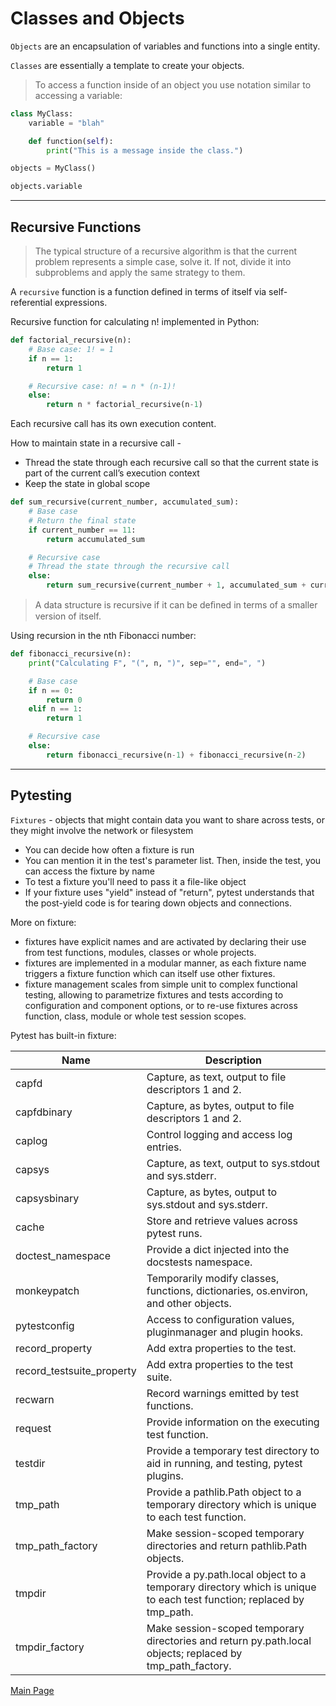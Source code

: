 # Classes and Objects

`Objects` are an encapsulation of variables and functions into a single entity.

`Classes` are essentially a template to create your objects.

> To access a function inside of an object you use notation similar to accessing a variable:

```py
class MyClass:
    variable = "blah"

    def function(self):
        print("This is a message inside the class.")

objects = MyClass()

objects.variable
```



---
## Recursive Functions

> The typical structure of a recursive algorithm is that the current problem represents a simple case, solve it. If not, divide it into subproblems and apply the same strategy to them.

A `recursive` function is a function defined in terms of itself via self-referential expressions.

Recursive function for calculating n! implemented in Python:

```py
def factorial_recursive(n):
    # Base case: 1! = 1
    if n == 1:
        return 1

    # Recursive case: n! = n * (n-1)!
    else:
        return n * factorial_recursive(n-1)
```

Each recursive call has its own execution content.

How to maintain state in a recursive call -

- Thread the state through each recursive call so that the current state is part of the current call’s execution context
- Keep the state in global scope

```py
def sum_recursive(current_number, accumulated_sum):
    # Base case
    # Return the final state
    if current_number == 11:
        return accumulated_sum

    # Recursive case
    # Thread the state through the recursive call
    else:
        return sum_recursive(current_number + 1, accumulated_sum + current_number)
```
> A data structure is recursive if it can be deﬁned in terms of a smaller version of itself.

Using recursion in the nth Fibonacci number:

```py
def fibonacci_recursive(n):
    print("Calculating F", "(", n, ")", sep="", end=", ")

    # Base case
    if n == 0:
        return 0
    elif n == 1:
        return 1

    # Recursive case
    else:
        return fibonacci_recursive(n-1) + fibonacci_recursive(n-2)
```

---
## Pytesting

`Fixtures` - objects that might contain data you want to share across tests, or they might involve the network or filesystem

- You can decide how often a fixture is run
- You can mention it in the test's parameter list. Then, inside the test, you can access the fixture by name
- To test a fixture you'll need to pass it a file-like object
- If your fixture uses "yield" instead of "return", pytest understands that the post-yield code is for tearing down objects and connections.

More on fixture:

- fixtures have explicit names and are activated by declaring their use from test functions, modules, classes or whole projects.
- fixtures are implemented in a modular manner, as each fixture name triggers a fixture function which can itself use other fixtures.
- fixture management scales from simple unit to complex functional testing, allowing to parametrize fixtures and tests according to configuration and component options, or to re-use fixtures across function, class, module or whole test session scopes.

Pytest has built-in fixture:

Name | Description
--- | ---
capfd | Capture, as text, output to file descriptors 1 and 2.
capfdbinary | Capture, as bytes, output to file descriptors 1 and 2.
caplog | Control logging and access log entries.
capsys | Capture, as text, output to sys.stdout and sys.stderr.
capsysbinary | Capture, as bytes, output to sys.stdout and sys.stderr.
cache | Store and retrieve values across pytest runs.
doctest_namespace | Provide a dict injected into the docstests namespace.
monkeypatch  | Temporarily modify classes, functions, dictionaries, os.environ, and other objects.
pytestconfig | Access to configuration values, pluginmanager and plugin hooks.
record_property | Add extra properties to the test.
record_testsuite_property | Add extra properties to the test suite.
recwarn | Record warnings emitted by test functions.
request | Provide information on the executing test function.
testdir | Provide a temporary test directory to aid in running, and testing, pytest plugins.
tmp_path | Provide a pathlib.Path object to a temporary directory which is unique to each test function.
tmp_path_factory | Make session-scoped temporary directories and return pathlib.Path objects.
tmpdir | Provide a py.path.local object to a temporary directory which is unique to each test function; replaced by tmp_path.
tmpdir_factory | Make session-scoped temporary directories and return py.path.local objects; replaced by tmp_path_factory.

[Main Page](https://will-ing.github.io/reading-notes)